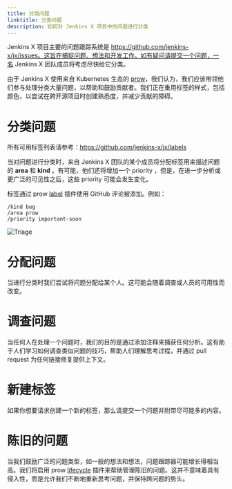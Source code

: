 ```yaml
---
title: 分类问题
linktitle: 分类问题
description: 如何对 Jenkins X 项目中的问题进行分类
---
```


Jenkins X 项目主要的问题跟踪系统是 https://github.com/jenkins-x/jx/issues。这旨在捕捉问题、想法和开发工作。如有疑问请提交一个问题，一名 Jenkins X 团队成员将考虑尽快给它分类。

由于 Jenkins X 使用来自 Kubernetes 生态的 [prow](/https://www.cloudbees.com/blog/serverless-jenkins-jenkins-x)，我们认为，我们应该带领他们参与处理分类大量问题，以帮助和鼓励贡献者。我们正在重用标签的样式，包括颜色，以尝试在跨开源项目时创建熟悉度，并减少贡献的障碍。

# 分类问题

所有可用标签列表请参考：https://github.com/jenkins-x/jx/labels

当对问题进行分类时，来自 Jenkins X 团队的某个成员将分配标签用来描述问题的 __area__ 和 __kind__ 。有可能，他们还将增加一个 priority ，但是，在进一步分析或更广泛的可见性之后，这些 priority 可能会发生变化。

标签通过 prow [label](https://prow.k8s.io/plugins) 插件使用 GitHub 评论被添加。例如：
```
/kind bug
/area prow
/priority important-soon
```
![Triage](/images/contribute/triage.png)

# 分配问题

当进行分类时我们尝试将问题分配给某个人。这可能会随着调查或人员的可用性而改变。

# 调查问题

当任何人在处理一个问题时，我们的目的是通过添加注释来捕获任何分析。这有助于人们学习如何调查类似问题的技巧，帮助人们理解思考过程，并通过 pull request 为任何链接修复提供上下文。

# 新建标签

如果你想要请求创建一个新的标签，那么请提交一个问题并附带尽可能多的内容。

# 陈旧的问题

当我们鼓励广泛的问题类型，如一般的想法和想法，问题跟踪器可能增长得相当高。我们将启用 prow [lifecycle](https://prow.k8s.io/plugins) 插件来帮助管理陈旧的问题。这并不意味着具有侵入性，而是允许我们不断地重新思考问题，并保持跨问题的势头。